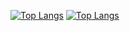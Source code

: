 [![Top Langs](https://github-readme-stats.vercel.app/api/top-langs/?username=victorrschmidt&layout=compact&theme=default#gh-light-mode-only)](https://github.com/anuraghazra/github-readme-stats#gh-light-mode-only)
[![Top Langs](https://github-readme-stats.vercel.app/api/top-langs/?username=victorrschmidt&layout=compact&theme=onedark#gh-dark-mode-only)](https://github.com/anuraghazra/github-readme-stats#gh-dark-mode-only)
